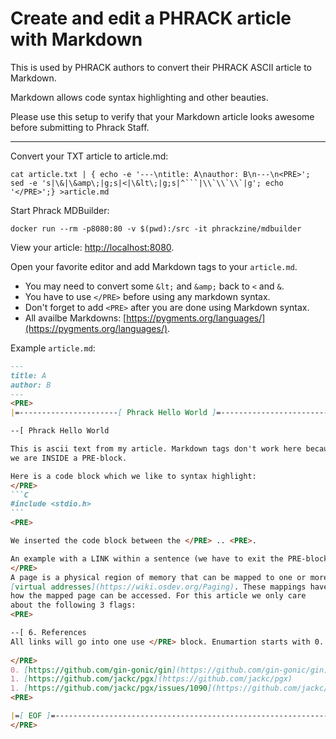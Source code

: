 # Create and edit a PHRACK article with Markdown

This is used by PHRACK authors to convert their PHRACK ASCII article to Markdown.

Markdown allows code syntax highlighting and other beauties.

Please use this setup to verify that your Markdown article looks awesome before submitting to Phrack Staff.

---

Convert your TXT article to article.md:
```shell
cat article.txt | { echo -e '---\ntitle: A\nauthor: B\n---\n<PRE>'; sed -e 's|\&|\&amp\;|g;s|<|\&lt\;|g;s|^```|\\`\\`\\`|g'; echo '</PRE>';} >article.md
```

Start Phrack MDBuilder:
```shell
docker run --rm -p8080:80 -v $(pwd):/src -it phrackzine/mdbuilder
```

View your article: [http://localhost:8080](http://localhost:8080).

Open your favorite editor and add Markdown tags to your `article.md`.
* You may need to convert some `&lt;` and `&amp;` back to `<` and `&`.
* You have to use `</PRE>` before using any markdown syntax.
* Don't forget to add `<PRE>` after you are done using Markdown syntax.
* All availbe Markdowns: [https://pygments.org/languages/](https://pygments.org/languages/).

Example `article.md`:
````md
---
title: A
author: B
---
<PRE>
|=----------------------[ Phrack Hello World ]=--------------------------=|

--[ Phrack Hello World

This is ascii text from my article. Markdown tags don't work here because
we are INSIDE a PRE-block.

Here is a code block which we like to syntax highlight:
</PRE>
```C
#include <stdio.h>
```
<PRE>

We inserted the code block between the </PRE> .. <PRE>.

An example with a LINK within a sentence (we have to exit the PRE-block first):
</PRE>
A page is a physical region of memory that can be mapped to one or more
[virtual addresses](https://wiki.osdev.org/Paging). These mappings have several flags that determine
how the mapped page can be accessed. For this article we only care
about the following 3 flags:
<PRE>

--[ 6. References
All links will go into one use </PRE> block. Enumartion starts with 0.
 
</PRE>
0. [https://github.com/gin-gonic/gin](https://github.com/gin-gonic/gin)
1. [https://github.com/jackc/pgx](https://github.com/jackc/pgx)
1. [https://github.com/jackc/pgx/issues/1090](https://github.com/jackc/pgx/issues/1090)
<PRE>

|=[ EOF ]=---------------------------------------------------------------=|
</PRE>
````




